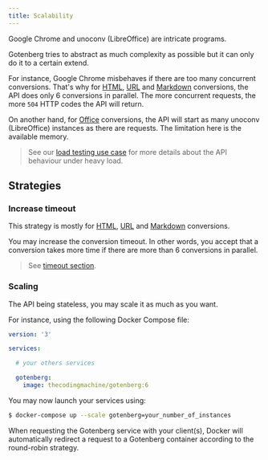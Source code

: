 ```yaml
---
title: Scalability
---
```


Google Chrome and unoconv (LibreOffice) are intricate programs.

Gotenberg tries to abstract as much complexity as possible but it can
only do it to a certain extend.

For instance, Google Chrome misbehaves if there are too many concurrent conversions.
That's why for [HTML](#html), [URL](#url) and [Markdown](#markdown) conversions, the API does only 6 conversions in parallel.
The more concurrent requests, the more `504` HTTP codes the API will return.

On another hand, for [Office](#office) conversions, the API will start as many unoconv (LibreOffice) instances as there are
requests. The limitation here is the available memory.

> See our [load testing use case](../loadtesting) for more details about the API behaviour under heavy load.

## Strategies

### Increase timeout

This strategy is mostly for [HTML](#html), [URL](#url) and [Markdown](#markdown) conversions.

You may increase the conversion timeout. In other words, you accept that a conversion takes more time
if there are more than 6 conversions in parallel.

> See [timeout section](#timeout).

### Scaling

The API being stateless, you may scale it as much as you want.

For instance, using the following Docker Compose file:

```yaml
version: '3'

services:

  # your others services

  gotenberg:
    image: thecodingmachine/gotenberg:6
```

You may now launch your services using:

```bash
$ docker-compose up --scale gotenberg=your_number_of_instances
```

When requesting the Gotenberg service with your client(s), Docker will automatically
redirect a request to a Gotenberg container according to the round-robin strategy.
